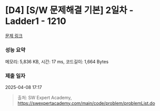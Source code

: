 # [D4] [S/W 문제해결 기본] 2일차 - Ladder1 - 1210 

[문제 링크](https://swexpertacademy.com/main/code/problem/problemDetail.do?contestProbId=AV14ABYKADACFAYh) 

### 성능 요약

메모리: 5,836 KB, 시간: 17 ms, 코드길이: 1,664 Bytes

### 제출 일자

2025-04-08 17:17



> 출처: SW Expert Academy, https://swexpertacademy.com/main/code/problem/problemList.do